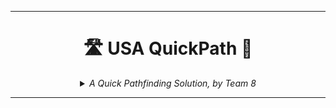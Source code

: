 <hr>
<div align="center">
    
# 🛣️ USA QuickPath 🦅

</div>


<div align="center">
  
  
  
</div>

<div align="center">


<details>
<summary><em>A Quick Pathfinding Solution, by Team 8</em></summary>

  
| **Photo** | **Name** | **Role** | **LinkedIn/GitHub** |
|---|---|---|---|
| ![Victor Leroy]() | Victor LEROY | Project Manager | <center>[<img src="documents/management/pictures/linkedin.png" alt="LinkedIn" style="width:64px">]()</center> <center>[<img src="documents/management/pictures/github.png" alt="GitHub" style="width:70px">]()</center> |
| ![Antoine Prevost]() | Antoine PREVOST | Program Manager | <center>[<img src="documents/management/pictures/linkedin.png" alt="LinkedIn" style="width:64px">](https://www.linkedin.com/in/antoine-prevost-dev/)</center> <center>[<img src="documents/management/pictures/github.png" alt="GitHub" style="width:70px">](https://github.com/TechXplorerFR)</center> |
| ![David Cuahonte Cuevas]() | David CUAHONTE CUEVAS | Technical Leader | <center>[<img src="documents/management/pictures/linkedin.png" alt="LinkedIn" style="width:64px">]()</center> <center>[<img src="documents/management/pictures/github.png" alt="GitHub" style="width:70px">]()</center> |
| ![Thomas Planchard]() | Thomas PLANCHARD| Software Engineer | <center>[<img src="documents/management/pictures/linkedin.png" alt="LinkedIn" style="width:64px">]()</center> <center>[<img src="documents/management/pictures/github.png" alt="GitHub" style="width:70px">]()</center> |
| ![Mathis Kakal]() | Mathis KAKAL | Software Engineer | <center>[<img src="documents/management/pictures/linkedin.png" alt="LinkedIn" style="width:64px">](https://www.linkedin.com/in/mathis-k-a239ba10a/)</center> <center>[<img src="documents/management/pictures/github.png" alt="GitHub" style="width:70px">](https://github.com/mathiskakal)</center> |
| ![Quentin Clement]() | Quentin CLEMENT | Technical Writer | <center>[<img src="documents/management/pictures/linkedin.png" alt="LinkedIn" style="width:64px">]()</center> <center>[<img src="documents/management/pictures/github.png" alt="GitHub" style="width:70px">]()</center> |
| ![Max Bernard]() | Max BERNARD | Quality Assurance | <center>[<img src="documents/management/pictures/linkedin.png" alt="LinkedIn" style="width:64px">]()</center> <center>[<img src="documents/management/pictures/github.png" alt="GitHub" style="width:70px">]()</center> |

</details>

</div>

<hr>
